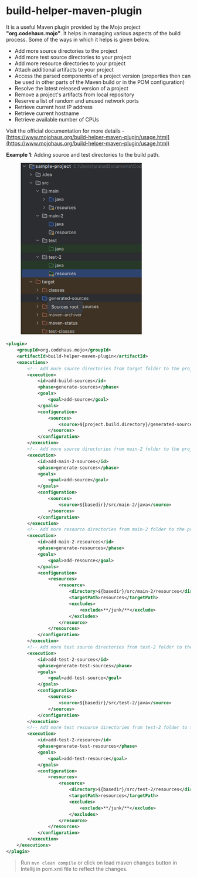 # build-helper-maven-plugin

It is a useful Maven plugin provided by the Mojo project **"org.codehaus.mojo"**. It helps in managing various aspects of the build process. Some of the ways in which it helps is given below.

* Add more source directories to the project
* Add more test source directories to your project
* Add more resource directories to your project
* Attach additional artifacts to your project
* Access the parsed components of a project version (properties then can be used in other parts of the Maven build or in the POM configuration)
* Resolve the latest released version of a project
* Remove a project's artifacts from local repository
* Reserve a list of random and unused network ports
* Retrieve current host IP address
* Retrieve current hostname
* Retrieve available number of CPUs

Visit the official documentation for more details - [https://www.mojohaus.org/build-helper-maven-plugin/usage.html](https://www.mojohaus.org/build-helper-maven-plugin/usage.html)



**Example 1**: Adding source and test directories to the build path.

<figure><img src="../../../.gitbook/assets/image.png" alt="" width="330"><figcaption></figcaption></figure>

```xml
<plugin>
    <groupId>org.codehaus.mojo</groupId>
    <artifactId>build-helper-maven-plugin</artifactId>
    <executions>
        <!-- Add more source directories from target folder to the project -->
        <execution>
            <id>add-build-sources</id>
            <phase>generate-sources</phase>
            <goals>
                <goal>add-source</goal>
            </goals>
            <configuration>
                <sources>
                    <source>${project.build.directory}/generated-sources</source>
                </sources>
            </configuration>
        </execution>
        <!-- Add more source directories from main-2 folder to the project -->
        <execution>
            <id>add-main-2-sources</id>
            <phase>generate-sources</phase>
            <goals>
                <goal>add-source</goal>
            </goals>
            <configuration>
                <sources>
                    <source>${basedir}/src/main-2/java</source>
                </sources>
            </configuration>
        </execution>
        <!-- Add more resource directories from main-2 folder to the project -->
        <execution>
            <id>add-main-2-resources</id>
            <phase>generate-resources</phase>
            <goals>
                <goal>add-resource</goal>
            </goals>
            <configuration>
                <resources>
                    <resource>
                        <directory>${basedir}/src/main-2/resources</directory>
                        <targetPath>resources</targetPath>
                        <excludes>
                            <exclude>**/junk/**</exclude>
                        </excludes>
                    </resource>
                </resources>
            </configuration>
        </execution>
        <!-- Add more test source directories from test-2 folder to the project -->
        <execution>
            <id>add-test-2-sources</id>
            <phase>generate-test-sources</phase>
            <goals>
                <goal>add-test-source</goal>
            </goals>
            <configuration>
                <sources>
                    <source>${basedir}/src/test-2/java</source>
                </sources>
            </configuration>
        </execution>
        <!-- Add more test resource directories from test-2 folder to the project -->
        <execution>
            <id>add-test-2-resource</id>
            <phase>generate-test-resources</phase>
            <goals>
                <goal>add-test-resource</goal>
            </goals>
            <configuration>
                <resources>
                    <resource>
                        <directory>${basedir}/src/test-2/resources</directory>
                        <targetPath>resources</targetPath>
                        <excludes>
                            <exclude>**/junk/**</exclude>
                        </excludes>
                    </resource>
                </resources>
            </configuration>
        </execution>
    </executions>
</plugin>
```

> Run `mvn clean compile`  or click on load maven changes button in Intellij in pom.xml file to reflect the changes.&#x20;

